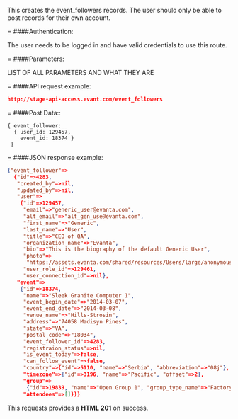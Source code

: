 <!-- --- title: POST /event_followers -->

This creates the event_followers records. The user should only be able to post records for their own account.

=
####Authentication:

The user needs to be logged in and have valid credentials to use this route.

=
####Parameters:

LIST OF ALL PARAMETERS AND WHAT THEY ARE

=
####API request example:
```json
http://stage-api-access.evant.com/event_followers
```

=
####Post Data::
```
{ event_follower: 
  { user_id: 129457, 
    event_id: 18374 } 
 }
```
=
####JSON response example:

```json
{"event_follower"=>
  {"id"=>4283,
   "created_by"=>nil,
   "updated_by"=>nil,
   "user"=>
    {"id"=>129457,
     "email"=>"generic_user@evanta.com",
     "alt_email"=>"alt_gen_use@evanta.com",
     "first_name"=>"Generic",
     "last_name"=>"User",
     "title"=>"CEO of QA",
     "organization_name"=>"Evanta",
     "bio"=>"This is the biography of the default Generic User",
     "photo"=>
      "https://assets.evanta.com/shared/resources/Users/large/anonymous2.jpg",
     "user_role_id"=>129461,
     "user_connection_id"=>nil},
   "event"=>
    {"id"=>18374,
     "name"=>"Sleek Granite Computer 1",
     "event_begin_date"=>"2014-03-07",
     "event_end_date"=>"2014-03-08",
     "venue_name"=>"Hills-Strosin",
     "address"=>"74058 Madisyn Pines",
     "state"=>"VA",
     "postal_code"=>"18034",
     "event_follower_id"=>4283,
     "registraion_status"=>nil,
     "is_event_today"=>false,
     "can_follow_event"=>false,
     "country"=>{"id"=>5110, "name"=>"Serbia", "abbreviation"=>"08j"},
     "timezone"=>{"id"=>3196, "name"=>"Pacific", "offset"=>2},
     "group"=>
      {"id"=>19839, "name"=>"Open Group 1", "group_type_name"=>"Factory:Open"},
     "attendees"=>[]}}}
```

This requests provides a <strong>HTML 201</strong> on success.